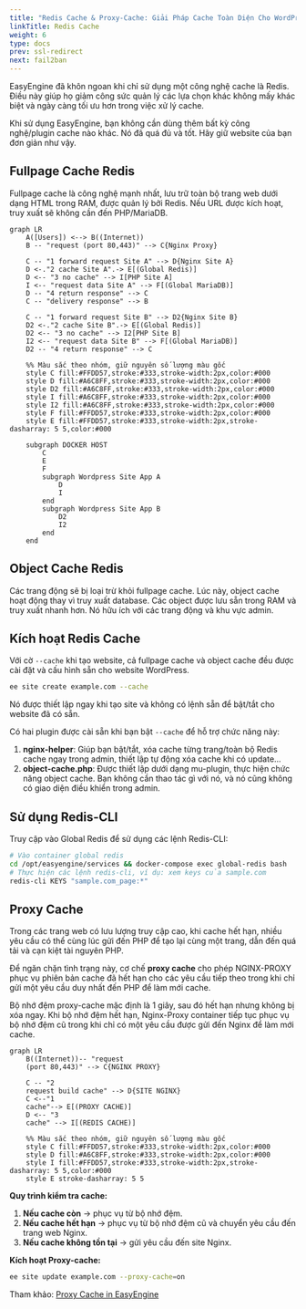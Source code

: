 ```yaml
---
title: "Redis Cache & Proxy-Cache: Giải Pháp Cache Toàn Diện Cho WordPress"
linkTitle: Redis Cache 
weight: 6
type: docs
prev: ssl-redirect
next: fail2ban
---
```


EasyEngine đã khôn ngoan khi chỉ sử dụng một công nghệ cache là Redis. Điều này giúp họ giảm công sức quản lý các lựa chọn khác không mấy khác biệt và ngày càng tối ưu hơn trong việc xử lý cache.  

Khi sử dụng EasyEngine, bạn không cần dùng thêm bất kỳ công nghệ/plugin cache nào khác. Nó đã quá đủ và tốt. Hãy giữ website của bạn đơn giản như vậy.  

## Fullpage Cache Redis  

Fullpage cache là công nghệ mạnh nhất, lưu trữ toàn bộ trang web dưới dạng HTML trong RAM, được quản lý bởi Redis. Nếu URL được kích hoạt, truy xuất sẽ không cần đến PHP/MariaDB.  

```mermaid
graph LR
    A([Users]) <--> B((Internet))
    B -- "request (port 80,443)" --> C{Nginx Proxy}

    C -- "1 forward request Site A" --> D{Nginx Site A}
    D <-."2 cache Site A".-> E[(Global Redis)]
    D <-- "3 no cache" --> I[PHP Site A]
    I <-- "request data Site A" --> F[(Global MariaDB)]
    D -- "4 return response" --> C
    C -- "delivery response" --> B

    C -- "1 forward request Site B" --> D2{Nginx Site B}
    D2 <-."2 cache Site B".-> E[(Global Redis)]
    D2 <-- "3 no cache" --> I2[PHP Site B]
    I2 <-- "request data Site B" --> F[(Global MariaDB)]
    D2 -- "4 return response" --> C

    %% Màu sắc theo nhóm, giữ nguyên số lượng màu gốc
    style C fill:#FFDD57,stroke:#333,stroke-width:2px,color:#000 
    style D fill:#A6C8FF,stroke:#333,stroke-width:2px,color:#000 
    style D2 fill:#A6C8FF,stroke:#333,stroke-width:2px,color:#000  
    style I fill:#A6C8FF,stroke:#333,stroke-width:2px,color:#000 
    style I2 fill:#A6C8FF,stroke:#333,stroke-width:2px,color:#000  
    style F fill:#FFDD57,stroke:#333,stroke-width:2px,color:#000 
    style E fill:#FFDD57,stroke:#333,stroke-width:2px,stroke-dasharray: 5 5,color:#000  

    subgraph DOCKER HOST
        C
        E
        F
        subgraph Wordpress Site App A
            D
            I
        end
        subgraph Wordpress Site App B
            D2
            I2
        end
    end
```

## Object Cache Redis  

Các trang động sẽ bị loại trừ khỏi fullpage cache. Lúc này, object cache hoạt động thay vì truy xuất database. Các object được lưu sẵn trong RAM và truy xuất nhanh hơn. Nó hữu ích với các trang động và khu vực admin.  

## Kích hoạt Redis Cache

Với cờ `--cache` khi tạo website, cả fullpage cache và object cache đều được cài đặt và cấu hình sẵn cho website WordPress.  

```bash
ee site create example.com --cache
```

Nó được thiết lập ngay khi tạo site và không có lệnh sẵn để bật/tắt cho website đã có sẵn.  

Có hai plugin được cài sẵn khi bạn bật `--cache` để hỗ trợ chức năng này:  

1. **nginx-helper**: Giúp bạn bật/tắt, xóa cache từng trang/toàn bộ Redis cache ngay trong admin, thiết lập tự động xóa cache khi có update…  
2. **object-cache.php**: Được thiết lập dưới dạng mu-plugin, thực hiện chức năng object cache. Bạn không cần thao tác gì với nó, và nó cũng không có giao diện điều khiển trong admin.  

## Sử dụng Redis-CLI  

Truy cập vào Global Redis để sử dụng các lệnh Redis-CLI:  

```bash
# Vào container global redis
cd /opt/easyengine/services && docker-compose exec global-redis bash
# Thực hiện các lệnh redis-cli, ví dụ: xem keys của sample.com
redis-cli KEYS "sample.com_page:*"
```

## Proxy Cache

Trong các trang web có lưu lượng truy cập cao, khi cache hết hạn, nhiều yêu cầu có thể cùng lúc gửi đến PHP để tạo lại cùng một trang, dẫn đến quá tải và cạn kiệt tài nguyên PHP.  

Để ngăn chặn tình trạng này, cơ chế **proxy cache** cho phép NGINX-PROXY phục vụ phiên bản cache đã hết hạn cho các yêu cầu tiếp theo trong khi chỉ gửi một yêu cầu duy nhất đến PHP để làm mới cache.  

Bộ nhớ đệm proxy-cache mặc định là 1 giây, sau đó hết hạn nhưng không bị xóa ngay. Khi bộ nhớ đệm hết hạn, Nginx-Proxy container tiếp tục phục vụ bộ nhớ đệm cũ trong khi chỉ có một yêu cầu được gửi đến Nginx để làm mới cache.  

```mermaid
graph LR
    B((Internet))-- "request
    (port 80,443)" --> C{NGINX PROXY}

    C -- "2
    request build cache" --> D{SITE NGINX}
    C <--"1
    cache"--> E[(PROXY CACHE)]
    D <-- "3
    cache" --> I[(REDIS CACHE)]

    %% Màu sắc theo nhóm, giữ nguyên số lượng màu gốc
    style C fill:#FFDD57,stroke:#333,stroke-width:2px,color:#000 
    style D fill:#A6C8FF,stroke:#333,stroke-width:2px,color:#000 
    style I fill:#FFDD57,stroke:#333,stroke-width:2px,stroke-dasharray: 5 5,color:#000  
    style E stroke-dasharray: 5 5 
```

**Quy trình kiểm tra cache:**  

1. **Nếu cache còn** → phục vụ từ bộ nhớ đệm.  
2. **Nếu cache hết hạn** → phục vụ từ bộ nhớ đệm cũ và chuyển yêu cầu đến trang web Nginx.  
3. **Nếu cache không tồn tại** → gửi yêu cầu đến site Nginx.  

**Kích hoạt Proxy-cache:**  

```bash
ee site update example.com --proxy-cache=on
```

Tham khảo: [Proxy Cache in EasyEngine](https://easyengine.io/handbook/proxy-cache-as-stale-on-nginx-proxy-in-easyengine-v4/)  
